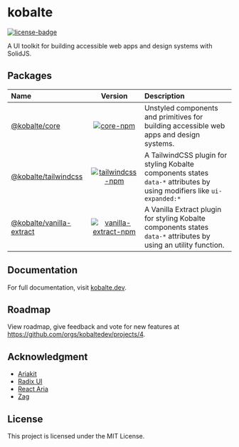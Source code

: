 # kobalte

[![license-badge]](https://github.com/kobaltedev/kobalte#license)

[license-badge]: https://img.shields.io/github/license/kobaltedev/kobalte

A UI toolkit for building accessible web apps and design systems with SolidJS.

## Packages

| Name                                                  |                                     Version                                      | Description                                                                                                            |
| :---------------------------------------------------- | :------------------------------------------------------------------------------: | :--------------------------------------------------------------------------------------------------------------------- |
| [@kobalte/core](/packages/core)                       |            [![core-npm]](https://www.npmjs.com/package/@kobalte/core)            | Unstyled components and primitives for building accessible web apps and design systems.                                |
| [@kobalte/tailwindcss](/packages/tailwindcss)         |     [![tailwindcss-npm]](https://www.npmjs.com/package/@kobalte/tailwindcss)     | A TailwindCSS plugin for styling Kobalte components states `data-*` attributes by using modifiers like `ui-expanded:*` |
| [@kobalte/vanilla-extract](/packages/vanilla-extract) | [![vanilla-extract-npm]](https://www.npmjs.com/package/@kobalte/vanilla-extract) | A Vanilla Extract plugin for styling Kobalte components states `data-*` attributes by using an utility function.       |

[core-npm]: https://img.shields.io/npm/v/@kobalte/core
[tailwindcss-npm]: https://img.shields.io/npm/v/@kobalte/tailwindcss
[vanilla-extract-npm]: https://img.shields.io/npm/v/@kobalte/vanilla-extract

## Documentation

For full documentation, visit [kobalte.dev](https://kobalte.dev/).

## Roadmap

View roadmap, give feedback and vote for new features at https://github.com/orgs/kobaltedev/projects/4.

## Acknowledgment

- [Ariakit](https://ariakit.org/)
- [Radix UI](https://www.radix-ui.com/)
- [React Aria](https://react-spectrum.adobe.com/react-aria/)
- [Zag](https://zagjs.com/)

## License

This project is licensed under the MIT License.
